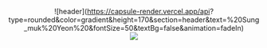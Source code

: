 <div align="center">

  ![header](https://capsule-render.vercel.app/api?
  type=rounded&color=gradient&height=170&section=header&text=%20Sung_muk%20Yeon%20&fontSize=50&textBg=false&animation=fadeIn)
  <br>
  <a href="dustjdanr@naver.com" target="_blank"><img src="https://img.shields.io/badge/dustjdanr@naver.com-white?style=flat-square&logo=naver&logoColor=#03C75A"/></a>
</div>
